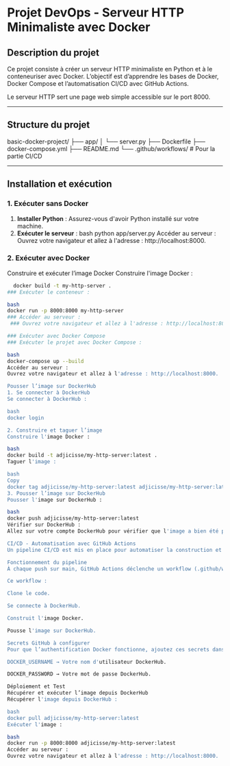 
# Projet DevOps - Serveur HTTP Minimaliste avec Docker

## Description du projet

Ce projet consiste à créer un serveur HTTP minimaliste en Python et à le conteneuriser avec Docker. L’objectif est d’apprendre les bases de Docker, Docker Compose et l’automatisation CI/CD avec GitHub Actions.

Le serveur HTTP sert une page web simple accessible sur le port 8000.

---

## Structure du projet
basic-docker-project/
├── app/
│ └── server.py
├── Dockerfile
├── docker-compose.yml
├── README.md
└── .github/workflows/ # Pour la partie CI/CD


---

## Installation et exécution

### 1. Exécuter sans Docker

1. **Installer Python** : Assurez-vous d'avoir Python installé sur votre machine.
2. **Exécuter le serveur** :
bash
 python app/server.py
Accéder au serveur :
Ouvrez votre navigateur et allez à l'adresse : http://localhost:8000.

### 2. Exécuter avec Docker
Construire et exécuter l’image Docker
Construire l'image Docker :

```bash
  docker build -t my-http-server .
### Exécuter le conteneur :

bash
docker run -p 8000:8000 my-http-server
### Accéder au serveur :
 ### Ouvrez votre navigateur et allez à l'adresse : http://localhost:8000.

### Exécuter avec Docker Compose
### Exécuter le projet avec Docker Compose :

bash
docker-compose up --build
Accéder au serveur :
Ouvrez votre navigateur et allez à l'adresse : http://localhost:8000.

Pousser l’image sur DockerHub
1. Se connecter à DockerHub
Se connecter à DockerHub :

bash
docker login

2. Construire et taguer l’image
Construire l'image Docker :

bash
docker build -t adjicisse/my-http-server:latest .
Taguer l'image :

bash
Copy
docker tag adjicisse/my-http-server:latest adjicisse/my-http-server:latest
3. Pousser l’image sur DockerHub
Pousser l'image sur DockerHub :

bash
docker push adjicisse/my-http-server:latest
Vérifier sur DockerHub :
Allez sur votre compte DockerHub pour vérifier que l'image a bien été poussée.

CI/CD - Automatisation avec GitHub Actions
Un pipeline CI/CD est mis en place pour automatiser la construction et le push de l’image Docker sur DockerHub à chaque modification du code sur la branche main.

Fonctionnement du pipeline
À chaque push sur main, GitHub Actions déclenche un workflow (.github/workflows/docker-publish.yml).

Ce workflow :

Clone le code.

Se connecte à DockerHub.

Construit l'image Docker.

Pousse l'image sur DockerHub.

Secrets GitHub à configurer
Pour que l’authentification Docker fonctionne, ajoutez ces secrets dans GitHub > Settings > Secrets :

DOCKER_USERNAME → Votre nom d'utilisateur DockerHub.

DOCKER_PASSWORD → Votre mot de passe DockerHub.

Déploiement et Test
Récupérer et exécuter l’image depuis DockerHub
Récupérer l'image depuis DockerHub :

bash
docker pull adjicisse/my-http-server:latest
Exécuter l'image :

bash
docker run -p 8000:8000 adjicisse/my-http-server:latest
Accéder au serveur :
Ouvrez votre navigateur et allez à l'adresse : http://localhost:8000.